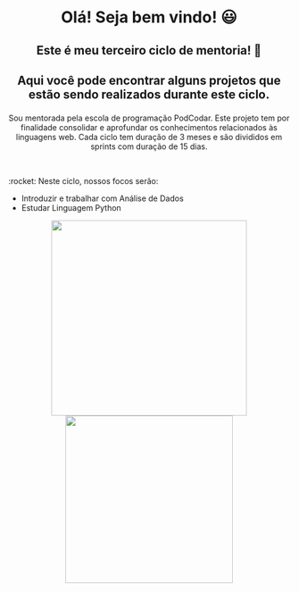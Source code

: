 # <p align="center">  Olá! Seja bem vindo! 😃 </p>
## <p align="center"> Este é meu terceiro ciclo de mentoria! 🚀 </p>
## <p align="center"> Aqui você pode encontrar alguns projetos que estão sendo realizados durante este ciclo. </p>
<p align="center"> 
Sou mentorada pela escola de programação PodCodar. Este projeto tem por finalidade consolidar e aprofundar os conhecimentos relacionados às linguagens web. Cada ciclo tem duração de 3 meses e são divididos em sprints com duração de 15 dias.
</p>
<br>
<p> :rocket: Neste ciclo, nossos focos serão: <br> 
  
* Introduzir e trabalhar com Análise de Dados
* Estudar Linguagem Python 

 <p align="center">
 <img src="https://media.giphy.com/media/e2CkuBvEwm97Zit8pf/giphy.gif" width="350px" </img> <img src="https://media.giphy.com/media/Y4hQj1h0eVbE3rIInW/giphy.gif"   width="300px" </img>
 </p>
